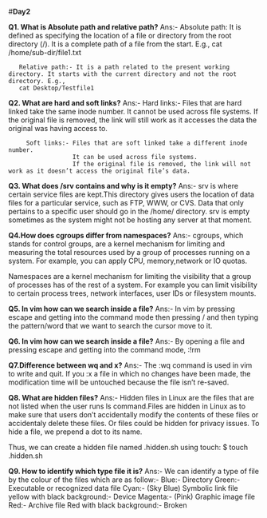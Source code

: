 #**Day2**

**Q1. What is Absolute path and relative path?**
Ans:- Absolute path: It is defined as specifying the location of a file or directory from the root directory (/). It is a complete path of a file from the start.            E.g., cat /home/sub-dir/file1.txt
       
       Relative path:- It is a path related to the present working directory. It starts with the current directory and not the root directory. E.g., 
       cat Desktop/Testfile1
       
   **Q2. What are hard and soft links?**
   Ans:- Hard links:- Files that are hard linked take the same inode number.
                      It cannot be used across file systems.
                      If the original file is removed, the link will still work as it accesses the data the original was having access to.
                      
         Soft links:- Files that are soft linked take a different inode number.
                      It can be used across file systems.
                      If the original file is removed, the link will not work as it doesn’t access the original file’s data.
                      
  **Q3. What does /srv contains and why is it empty?**
  Ans:- srv is where certain service files are kept.This directory gives users the location of data files for a particular service, such as FTP, WWW, or CVS. Data that only pertains to a specific user should go in the /home/ directory. srv is empty sometimes as the system might not be hosting any server at that moment.
  
  **Q4.How does cgroups differ from namespaces?**
  Ans:- cgroups, which stands for control groups, are a kernel mechanism for limiting and measuring the total resources used by a group of processes running on a system. For example, you can apply CPU, memory,network or IO quotas. 
  
  Namespaces are a kernel mechanism for limiting the visibility that a group of processes has of the rest of a system. For example you can limit visibility to certain process trees, network interfaces, user IDs or filesystem mounts.
  
  **Q5. In vim how can we search inside a file?**
  Ans:- In vim by pressing escape and getting into the command mode then pressing / and then typing the pattern/word that we want to search the cursor move to it.
  
  **Q6. In vim how can we search inside a file?**
  Ans:- By opening a file and pressing escape and getting into the command mode, :!rm
  
  **Q7.Difference between wq and x?**
  Ans:- The :wq command is used in vim to write and quit.
        If you :x a file in which no changes have been made, the modification time will be untouched because the file isn’t re-saved.
        
   **Q8. What are hidden files?**
   Ans:- Hidden files in Linux are the files that are not listed when the user runs ls command.Files are hidden in Linux as to make sure that users don’t accidentally modify the contents of these files or accidentaly delete these files. Or files could be hidden for privacy issues.
   To hide a file, we prepend a dot to its name.

Thus, we can create a hidden file named .hidden.sh using touch:
$ touch .hidden.sh

**Q9. How to identify which type file it is?**
Ans:- We can identify a type of file by the colour of the files which are as follow:-
Blue:- Directory
Green:- Executable or recognized data file
Cyan:- (Sky Blue) Symbolic link file
yellow with black background:- Device
Magenta:- (Pink) Graphic image file
Red:- Archive file
Red with black background:- Broken
